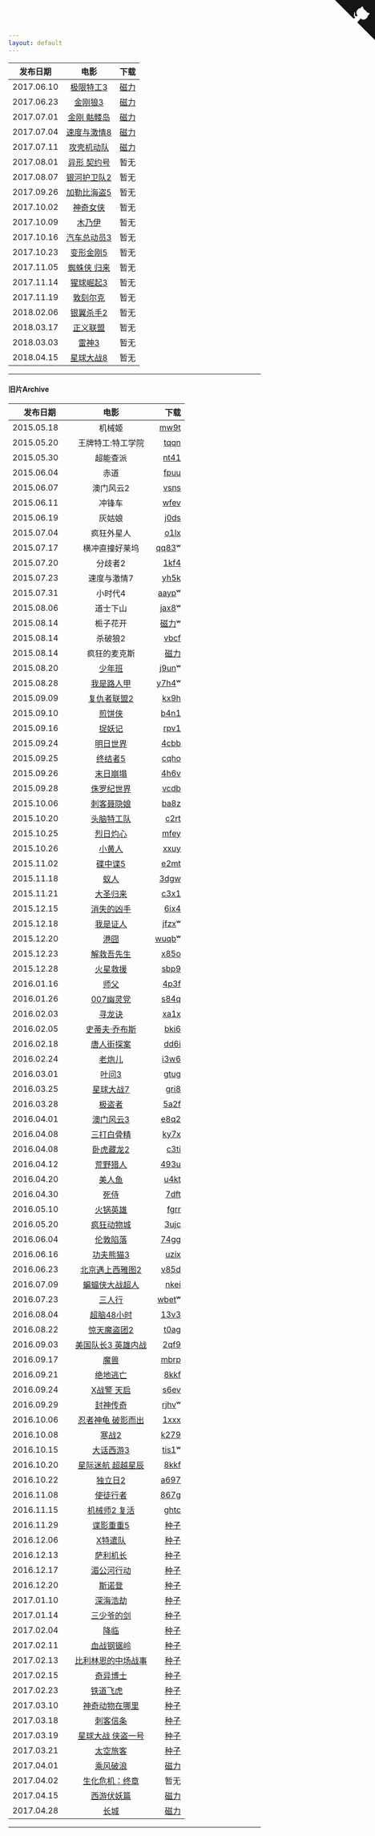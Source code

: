 ```yaml
---
layout: default
---
```


| 发布日期        | 电影           | 下载  |
| ------------- |:-------------:| -----:|
| 2017.06.10      | [极限特工3](https://movie.douban.com/subject/3230115/)     | [磁力](magnet:?xt=urn:btih:8835dd5b083e3053cc157f151d3b6ebc519e8bdf) |
| 2017.06.23      | [金刚狼3](https://movie.douban.com/subject/25765735/)      | [磁力](magnet:?xt=urn:btih:88743662879129bf5284f39e90e261991f6e09d6) |
| 2017.07.01      | [金刚 骷髅岛](https://movie.douban.com/subject/26309788/)      | [磁力](magnet:?xt=urn:btih:64e2e42901992d8e1f3acb3bd8d970826803b5fd) |
| 2017.07.04      | [速度与激情8](https://movie.douban.com/subject/26260853/)      | [磁力](magnet:?xt=urn:btih:37df85119f9a365c9ff8ee89a7f2164de0e88658) |
| 2017.07.11      | [攻壳机动队](https://movie.douban.com/subject/25818101)      | [磁力](magnet:?xt=urn:btih:cfcd83fc37e2726b5a8a6782880da34cc21c8a43) |
| 2017.08.01      | [异形 契约号]()      | 暂无 |
| 2017.08.07      | [银河护卫队2]()      | 暂无 |
| 2017.09.26      | [加勒比海盗5]()      | 暂无 |
| 2017.10.02      | [神奇女侠]()      | 暂无 |
| 2017.10.09      | [木乃伊]()      | 暂无 |
| 2017.10.16      | [汽车总动员3]()      | 暂无 |
| 2017.10.23      | [变形金刚5]()      | 暂无 |
| 2017.11.05      | [蜘蛛侠 归来]()      | 暂无 |
| 2017.11.14      | [猩球崛起3]()      | 暂无 |
| 2017.11.19      | [敦刻尔克]()      | 暂无 |
| 2018.02.06      | [银翼杀手2]()      | 暂无 |
| 2018.03.17      | [正义联盟]()      | 暂无 |
| 2018.03.03      | [雷神3]()      | 暂无 |
| 2018.04.15      | [星球大战8]()      | 暂无 |

---

#### 旧片Archive

| 发布日期        | 电影           | 下载  |
| ------------- |:-------------:| -----:|
| 2015.05.18      | 机械姬 | [mw9t](http://pan.baidu.com/s/1tuHye) |
| 2015.05.20      | 王牌特工:特工学院 | [tqqn](http://pan.baidu.com/s/1o6vEloI)|
| 2015.05.30      | 超能查派 | [nt41](http://pan.baidu.com/s/1sjmfckd) |
| 2015.06.04      | 赤道 |[fpuu](http://pan.baidu.com/s/1gdxvqzL) |
| 2015.06.07      | 澳门风云2 | [vsns](http://pan.baidu.com/s/1kTh7Z99)|
| 2015.06.11      | 冲锋车 | [wfev](http://pan.baidu.com/s/1hq7wMkk)|
| 2015.06.19      | 灰姑娘 | [j0ds](http://pan.baidu.com/s/1jG4B39s )|
| 2015.07.04      | 疯狂外星人 | [o1lx](http://pan.baidu.com/s/1dDIZKat)|
| 2015.07.17      | 横冲直撞好莱坞 | [qq83](http://pan.baidu.com/s/1i3EOHWL)ʷ |
| 2015.07.20      | 分歧者2 | [1kf4](http://pan.baidu.com/s/1ntIK70H) |
| 2015.07.23      | 速度与激情7 |[yh5k](http://pan.baidu.com/s/1eQD9nA6)|
| 2015.07.31      | 小时代4 | [aayp](http://pan.baidu.com/s/1qWqUGQo)ʷ |
| 2015.08.06      | 道士下山 | [jax8](http://pan.baidu.com/s/1BG5QI)ʷ  |
| 2015.08.14      | 栀子花开 | [磁力](magnet:?xt=urn:btih:3A8C40DB47B9A928A6CC160C68E85709578671BA)ʷ |
| 2015.08.14      | 杀破狼2 |[vbcf](http://pan.baidu.com/s/1hqCmv9E)|
| 2015.08.14      | 疯狂的麦克斯  |[磁力](magnet:?xt=urn:btih:ac4c728505e107f1d5401fa57163b6d2a5ae9279&dn=Mad.Max.Fury.Road.2015.1080p.BluRay.x264.DTS-WiKi&xl=14561825500)|
| 2015.08.20      | [少年班](http://movie.douban.com/subject/26219652/) | [j9un](http://pan.baidu.com/s/1mgIiL0c)ʷ|
| 2015.08.28      | [我是路人甲](http://movie.douban.com/subject/25746375/) | [y7h4](http://pan.baidu.com/s/1o626HPg)ʷ|
| 2015.09.09      | [复仇者联盟2](http://movie.douban.com/subject/10741834/)  |   [kx9h](http://pan.baidu.com/s/1sjmlNWD)|
| 2015.09.10      | [煎饼侠](http://movie.douban.com/subject/25895276/) | [b4n1](http://pan.baidu.com/s/1eQ11EHs) |
| 2015.09.16      | [捉妖记](http://movie.douban.com/subject/25723907/) | [rpv1](http://pan.baidu.com/s/1c0FdlG8) |
| 2015.09.24      | [明日世界](http://movie.douban.com/subject/6873042/)      |  [4cbb](http://pan.baidu.com/s/1kTzqhZD) |
| 2015.09.25       | [终结者5](http://movie.douban.com/subject/3338862/)      |[cqho](http://pan.baidu.com/s/1nt7tHrV)|
| 2015.09.26      | [末日崩塌](http://movie.douban.com/subject/25786077/) |[4h6v](http://pan.baidu.com/s/1hqxuMu4 ) |
| 2015.09.28      | [侏罗纪世界](http://movie.douban.com/subject/10440138/)      | [vcdb](http://pan.baidu.com/s/1eQwd674)|
| 2015.10.06      | [刺客聂隐娘](http://movie.douban.com/subject/2303845)  |  [ba8z](http://pan.baidu.com/s/1eQFGvom)|
| 2015.10.20      | [头脑特工队](http://movie.douban.com/subject/10533913/)     |   [c2rt](http://pan.baidu.com/s/1c0Bb5Aw)|
| 2015.10.25      | [烈日灼心](http://movie.douban.com/subject/24719063/)     | [mfey](http://pan.baidu.com/s/1eCfMY)|
| 2015.10.26      | [小黄人](http://movie.douban.com/subject/11624706/)      |[xxuy](http://pan.baidu.com/s/1kTNaXmv) |
| 2015.11.02      | [碟中谍5](http://movie.douban.com/subject/10727641)      |[e2mt](http://pan.baidu.com/s/1eQkAkIu) |
| 2015.11.18      | [蚁人](http://movie.douban.com/subject/1866473/)      |[3dgw](http://pan.baidu.com/s/1bnulb5d ) |
| 2015.11.21      | [大圣归来](http://movie.douban.com/subject/26277313/) | [c3x1](http://pan.baidu.com/s/1o6CfHUi) |
| 2015.12.15      | [消失的凶手](https://movie.douban.com/subject/25778483/)      | [6ix4](http://pan.baidu.com/s/1kUaEDnT)  |
| 2015.12.18      | [我是证人](http://movie.douban.com/subject/26313973/)      | [jfzx](http://pan.baidu.com/s/1sk16S4P)ʷ|
| 2015.12.20      | [港囧](http://movie.douban.com/subject/25710912/)      | [wuqb](http://pan.baidu.com/s/1o7uRAo6)ʷ|
| 2015.12.23      | [解救吾先生](http://movie.douban.com/subject/25798448/)      | [x85o](http://pan.baidu.com/s/1dEpf7iD) |
| 2015.12.28      | [火星救援](http://movie.douban.com/subject/25864085)      | [sbp9](http://pan.baidu.com/s/1qXyTPyG)|
| 2016.01.16      | [师父](http://movie.douban.com/subject/25919910/)      | [4p3f](http://pan.baidu.com/s/1i3Ob4Fz)|
| 2016.01.26      | [007幽灵党](http://movie.mtime.com/194879/)      | [s84q](http://pan.baidu.com/s/1c0UrGUs) |
| 2016.02.03      | [寻龙诀](http://movie.douban.com/subject/3077412)      | [xa1x](http://pan.baidu.com/s/1eQTFFyE)|
| 2016.02.05      | [史蒂夫·乔布斯](http://movie.douban.com/subject/25850443/)      | [bki6](http://pan.baidu.com/s/1hrm8vRm ) |
| 2016.02.18      | [唐人街探案](http://movie.douban.com/subject/26311973/)      | [dd6i](http://pan.baidu.com/s/1dEhsK2d)|
| 2016.02.24      | [老炮儿](http://movie.douban.com/subject/24751756)      | [i3w6](http://pan.baidu.com/s/1o7hI2vw)|
| 2016.03.01      | [叶问3](http://movie.douban.com/subject/11598977/)     | [gtug](http://pan.baidu.com/s/1Tvyeq)|
| 2016.03.25      | [星球大战7](https://movie.douban.com/subject/20326665/)     | [gri8](http://pan.baidu.com/s/1pLsxSdP) |
| 2016.03.28      | [极盗者](https://movie.douban.com/subject/25809384/)     | [5a2f](http://pan.baidu.com/s/1nu6yP5J) |
| 2016.04.01      | [澳门风云3](http://movie.douban.com/subject/26334559/)     | [e8q2](http://pan.baidu.com/s/1mhICmWo) |
| 2016.04.08      | [三打白骨精](http://movie.douban.com/subject/25827963/)     | [ky7x](http://pan.baidu.com/s/1qYnCLuW) |
| 2016.04.08      | [卧虎藏龙2](http://movie.douban.com/subject/21327512/)     | [c3ti](http://pan.baidu.com/s/1eR2Aa2Y) |
| 2016.04.12      | [荒野猎人](http://movie.douban.com/subject/5327268/)     | [493u](http://pan.baidu.com/s/1bpLTm8n)  |
| 2016.04.20      | [美人鱼](http://movie.douban.com/subject/19944106/)     | [u4kt](http://pan.baidu.com/s/1skPo1pr)|
| 2016.04.30      | [死侍](http://movie.mtime.com/106309/)     | [7dft](http://pan.baidu.com/s/1bXkYqq)  |
| 2016.05.10      | [火锅英雄](https://movie.douban.com/subject/25662327/)     | [fgrr](http://pan.baidu.com/s/1slwzkAT)|
| 2016.05.20      | [疯狂动物城](https://movie.douban.com/subject/25662329/)     | [3ujc](http://pan.baidu.com/s/1cxA1wa) |
| 2016.06.04      | [伦敦陷落](http://movie.mtime.com/211903/)     | [74gg](http://pan.baidu.com/s/1qXWehtE)  |
| 2016.06.16      | [功夫熊猫3](http://movie.douban.com/subject/11589036/)     | [uzix](https://pan.baidu.com/s/1eRKWc9O) |
| 2016.06.23      | [北京遇上西雅图2](http://movie.mtime.com/211903/)     | [v85d](http://pan.baidu.com/s/1eSe7i8q)  |
| 2016.07.09     | [蝙蝠侠大战超人](http://movie.douban.com/subject/24750534/)     | [nkei](http://pan.baidu.com/s/1i5uaIt3) |
| 2016.07.23     | [三人行](https://movie.douban.com/subject/26235349/)     |[wbet](https://pan.baidu.com/s/1boVl3XX)ʷ |
| 2016.08.04     | [超脑48小时](https://movie.douban.com/)     |[13v3](http://pan.baidu.com/s/1hsmCiEC) |
| 2016.08.22      | [惊天魔盗团2](https://movie.douban.com/subject/25662337/)      | [t0ag](http://pan.baidu.com/s/1eSynov4) |
| 2016.09.03     | [美国队长3 英雄内战](https://movie.douban.com/subject/25820460/)     | [2qf9](https://pan.baidu.com/s/1slStCRF) |
| 2016.09.17      | [魔兽](https://movie.douban.com/subject/2131940/)      | [mbrp](https://pan.baidu.com/s/1qYzW4ry) |
| 2016.09.21     | [绝地逃亡](https://movie.douban.com/subject/24529353/)     | [8kkf](https://pan.baidu.com/s/1hrJAT3Q)  |
| 2016.09.24     | [X战警 天启](https://movie.douban.com/subject/25786060/)     | [s6ev](https://pan.baidu.com/s/1i4REPN3) |
| 2016.09.29      | [封神传奇](https://movie.douban.com/subject/25850122/)      | [rjhv](https://pan.baidu.com/s/1dFE79Ih)ʷ |
| 2016.10.06      | [忍者神龟 破影而出](https://movie.douban.com/subject/25955779/)      | [1xxx](https://pan.baidu.com/s/1qYGl7uG) |
| 2016.10.08      | [寒战2](https://movie.douban.com/subject/20505982/)      | [k279](https://pan.baidu.com/s/1boCZ48B) |
| 2016.10.15      | [大话西游3](https://movie.douban.com/subject/26284595/)      | [tis1](https://pan.baidu.com/s/1kUTDNxH)ʷ|
| 2016.10.20      | [星际迷航 超越星辰](https://movie.douban.com/subject/22939161/)      | [8kkf](https://pan.baidu.com/s/1hrJAT3Q) |
| 2016.10.22      | [独立日2](https://movie.douban.com/subject/4811813/)      | [a697](https://pan.baidu.com/s/1mik7hhA) |
| 2016.11.08      | [使徒行者](https://movie.douban.com/subject/26336253/)      | [867g](https://pan.baidu.com/s/1dEJHSxr) |
| 2016.11.15      | [机械师2 复活](https://movie.douban.com/subject/25825412/)      | [ghtc](https://pan.baidu.com/s/1i5a4V21)|
| 2016.11.29      | [谍影重重5](https://movie.douban.com/subject/26266072/)      | [种子](https://pan.baidu.com/s/1qYPHO9e) |
| 2016.12.06      | [X特遣队](https://movie.douban.com/subject/3569910/)      | [种子](https://pan.baidu.com/s/1eS5KoPs) |
| 2016.12.13      | [萨利机长](https://movie.douban.com/subject/26416603/)      | [种子](https://pan.baidu.com/s/1o8ErPF0) |
| 2016.12.17      | [湄公河行动](https://movie.douban.com/subject/25815034/)      | [种子](https://pan.baidu.com/s/1cxLGNs) |
| 2016.12.20      | [斯诺登](https://movie.douban.com/subject/25900819/)      | [种子](https://pan.baidu.com/s/1eSMH62e) |
| 2017.01.10      | [深海浩劫](https://movie.douban.com/subject/22266320/)      | [种子](https://pan.baidu.com/s/1qYyaFbY) |
| 2017.01.14      | [三少爷的剑](https://movie.douban.com/subject/21350556/)      | [种子](https://pan.baidu.com/s/1kVg9VRh) |
| 2017.02.04      | [降临](https://movie.douban.com/subject/21324900/)      | [种子](https://pan.baidu.com/s/1kV2VzkN) |
| 2017.02.11      | [血战钢锯岭](https://movie.douban.com/subject/26325320/)      | [种子](https://pan.baidu.com/s/1jHD7b74) |
| 2017.02.13      | [比利林恩的中场战事](https://movie.douban.com/subject/25983044)      |  [种子](https://pan.baidu.com/s/1bXzGsA)  |
| 2017.02.15      | [奇异博士](https://movie.douban.com/subject/3025375)      |  [种子](https://pan.baidu.com/s/1skN22ip)  |
| 2017.02.23      | [铁道飞虎](https://movie.douban.com/subject/26389069)      | [种子](https://pan.baidu.com/s/1bpN5VI3) |
| 2017.03.10      | [神奇动物在哪里](https://movie.douban.com/subject/25726614/)      | [种子](https://pan.baidu.com/s/1dFFv3Df) |
| 2017.03.18      | [刺客信条](https://movie.douban.com/subject/11526817/)      | [种子](https://pan.baidu.com/s/1dFcLPKX) |
| 2017.03.19      | [星球大战 侠盗一号](https://movie.douban.com/subject/25894431/)      | [种子](https://pan.baidu.com/s/1pKKkBlp) |
| 2017.03.21      | [太空旅客](https://movie.douban.com/subject/3434070/)      | [种子](https://pan.baidu.com/s/1jIiavVC) |
| 2017.04.01      | [乘风破浪](https://movie.douban.com/subject/26862259/)      | [磁力](magnet:?xt=urn:btih:A459C055A0E520E911532249BA127CEFDC0980CF) |
| 2017.04.02      | [生化危机：终章](https://movie.douban.com/subject/20471852/)      | 暂无 |
| 2017.04.15      | [西游伏妖篇](https://movie.douban.com/subject/25801066/)      | [磁力](magnet:?xt=urn:btih:65A5533E6DB1F3E6D5B26C499AE7618B22303DCC)  |
| 2017.04.28      | [长城](https://movie.douban.com/subject/6982558/)      | [磁力](magnet:?xt=urn:btih:13fbcb3591afe434343fc313be436dfd9acaf0db) |

---


<a href="https://github.com/moviex/moviex.github.io/edit/master/index.md" class="github-corner"><svg width="80" height="80" viewBox="0 0 250 250" style="fill:#151513; color:#fff; position: absolute; top: 0; border: 0; right: 0;"><path d="M0,0 L115,115 L130,115 L142,142 L250,250 L250,0 Z"></path><path d="M128.3,109.0 C113.8,99.7 119.0,89.6 119.0,89.6 C122.0,82.7 120.5,78.6 120.5,78.6 C119.2,72.0 123.4,76.3 123.4,76.3 C127.3,80.9 125.5,87.3 125.5,87.3 C122.9,97.6 130.6,101.9 134.4,103.2" fill="currentColor" style="transform-origin: 130px 106px;" class="octo-arm"></path><path d="M115.0,115.0 C114.9,115.1 118.7,116.5 119.8,115.4 L133.7,101.6 C136.9,99.2 139.9,98.4 142.2,98.6 C133.8,88.0 127.5,74.4 143.8,58.0 C148.5,53.4 154.0,51.2 159.7,51.0 C160.3,49.4 163.2,43.6 171.4,40.1 C171.4,40.1 176.1,42.5 178.8,56.2 C183.1,58.6 187.2,61.8 190.9,65.4 C194.5,69.0 197.7,73.2 200.1,77.6 C213.8,80.2 216.3,84.9 216.3,84.9 C212.7,93.1 206.9,96.0 205.4,96.6 C205.1,102.4 203.0,107.8 198.3,112.5 C181.9,128.9 168.3,122.5 157.7,114.1 C157.9,116.9 156.7,120.9 152.7,124.9 L141.0,136.5 C139.8,137.7 141.6,141.9 141.8,141.8 Z" fill="currentColor" class="octo-body"></path></svg></a><style>.github-corner:hover .octo-arm{animation:octocat-wave 560ms ease-in-out}@keyframes octocat-wave{0%,100%{transform:rotate(0)}20%,60%{transform:rotate(-25deg)}40%,80%{transform:rotate(10deg)}}@media (max-width:500px){.github-corner:hover .octo-arm{animation:none}.github-corner .octo-arm{animation:octocat-wave 560ms ease-in-out}}</style>

